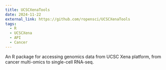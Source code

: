 ```yaml
---
title: UCSCXenaTools
date: 2024-11-22
external_link: https://github.com/ropensci/UCSCXenaTools
tags:
  - R
  - UCSCXena
  - API
  - Cancer
---
```


An R package for accessing genomics data from UCSC Xena platform, from cancer multi-omics to single-cell RNA-seq.

<!--more-->
